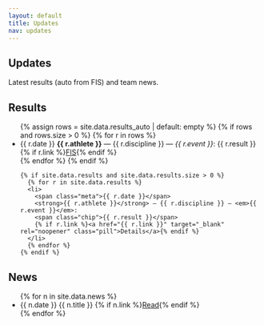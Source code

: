```yaml
---
layout: default
title: Updates
nav: updates
---
```


<section class="container">
  <h1>Updates</h1>
  <p class="muted">Latest results (auto from FIS) and team news.</p>

  <h2 class="section-title">Results</h2>
  <ul class="listy">
    {% assign rows = site.data.results_auto | default: empty %}
    {% if rows and rows.size > 0 %}
      {% for r in rows %}
      <li>
        <span class="meta">{{ r.date }}</span>
        <strong>{{ r.athlete }}</strong> — {{ r.discipline }} — <em>{{ r.event }}</em>:
        <span class="chip">{{ r.result }}</span>
        {% if r.link %}<a href="{{ r.link }}" target="_blank" rel="noopener" class="pill">FIS</a>{% endif %}
      </li>
      {% endfor %}
    {% endif %}

    {% if site.data.results and site.data.results.size > 0 %}
      {% for r in site.data.results %}
      <li>
        <span class="meta">{{ r.date }}</span>
        <strong>{{ r.athlete }}</strong> — {{ r.discipline }} — <em>{{ r.event }}</em>:
        <span class="chip">{{ r.result }}</span>
        {% if r.link %}<a href="{{ r.link }}" target="_blank" rel="noopener" class="pill">Details</a>{% endif %}
      </li>
      {% endfor %}
    {% endif %}
  </ul>

  <h2 class="section-title" style="margin-top:30px">News</h2>
  <ul class="listy">
    {% for n in site.data.news %}
    <li>
      <span class="meta">{{ n.date }}</span>
      {{ n.title }}
      {% if n.link %}<a href="{{ n.link }}" target="_blank" rel="noopener" class="pill">Read</a>{% endif %}
    </li>
    {% endfor %}
  </ul>
</section>
